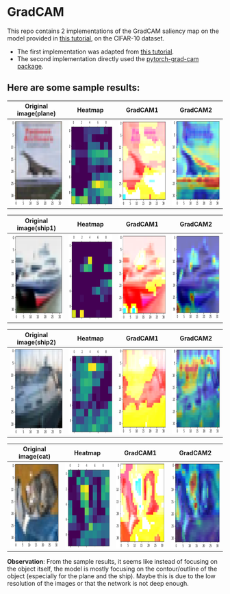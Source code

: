 # GradCAM
This repo contains 2 implementations of the GradCAM saliency map on the model provided in [this tutorial](https://captum.ai/tutorials/CIFAR_TorchVision_Interpret), on the CIFAR-10 dataset.
* The first implementation was adapted from [this tutorial](https://medium.com/@stepanulyanin/implementing-grad-cam-in-pytorch-ea0937c31e82).
* The second implementation directly used the [pytorch-grad-cam package](https://github.com/jacobgil/pytorch-grad-cam).

## Here are some sample results:

| Original image(plane) | Heatmap | GradCAM1 | GradCAM2 |
| ----------------------|------------------------------|-----------------------------|-------------------------------------|
| <img src="https://github.com/jane-cz/GradCAM/blob/main/gradcam_img/plane/original.png?raw=true" width="200" height="200"> | <img src="https://github.com/jane-cz/GradCAM/blob/main/gradcam_img/plane/heatmap.png?raw=true" width="200" height="200"> | <img src="https://github.com/jane-cz/GradCAM/blob/main/gradcam_img/plane/gradcam1.png?raw=true" width="200" height="200"> | <img src="https://github.com/jane-cz/GradCAM/blob/main/gradcam_img/plane/gradcam2.png?raw=true" width="200" height="200"> |

| Original image(ship1) | Heatmap | GradCAM1 | GradCAM2 |
| ----------------------|------------------------------|-----------------------------|-------------------------------------|
| <img src="https://github.com/jane-cz/GradCAM/blob/main/gradcam_img/ship1/original.png?raw=true" width="200" height="200"> | <img src="https://github.com/jane-cz/GradCAM/blob/main/gradcam_img/ship1/heatmap.png?raw=true" width="200" height="200"> | <img src="https://github.com/jane-cz/GradCAM/blob/main/gradcam_img/ship1/gradcam1.png?raw=true" width="200" height="200"> | <img src="https://github.com/jane-cz/GradCAM/blob/main/gradcam_img/ship1/gradcam2.png?raw=true" width="200" height="200"> |

| Original image(ship2) | Heatmap | GradCAM1 | GradCAM2 |
| ----------------------|------------------------------|-----------------------------|-------------------------------------|
| <img src="https://github.com/jane-cz/GradCAM/blob/main/gradcam_img/ship2/original.png?raw=true" width="200" height="200"> | <img src="https://github.com/jane-cz/GradCAM/blob/main/gradcam_img/ship2/heatmap.png?raw=true" width="200" height="200"> | <img src="https://github.com/jane-cz/GradCAM/blob/main/gradcam_img/ship2/gradcam1.png?raw=true" width="200" height="200"> | <img src="https://github.com/jane-cz/GradCAM/blob/main/gradcam_img/ship2/gradcam2.png?raw=true" width="200" height="200"> |

| Original image(cat) | Heatmap | GradCAM1 | GradCAM2 |
| ----------------------|------------------------------|-----------------------------|-------------------------------------|
| <img src="https://github.com/jane-cz/GradCAM/blob/main/gradcam_img/cat/original.png?raw=true" width="200" height="200"> | <img src="https://github.com/jane-cz/GradCAM/blob/main/gradcam_img/cat/heatmap.png?raw=true" width="200" height="200"> | <img src="https://github.com/jane-cz/GradCAM/blob/main/gradcam_img/cat/gradcam1.png?raw=true" width="200" height="200"> | <img src="https://github.com/jane-cz/GradCAM/blob/main/gradcam_img/cat/gradcam2.png?raw=true" width="200" height="200"> |


**Observation**: From the sample results, it seems like instead of focusing on the object itself, the model is mostly focusing on the contour/outline of the object (especially for the plane and the ship). Maybe this is due to the low resolution of the images or that the network is not deep enough.
